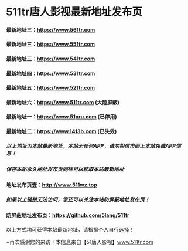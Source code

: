 # 511tr唐人影视最新地址发布页
#### 最新地址三：https://www.561tr.com
#### 最新地址三：https://www.551tr.com
#### 最新地址三：https://www.541tr.com
#### 最新地址四：https://www.531tr.com
#### 最新地址五：https://www.521tr.com
#### 最新地址六：https://www.511tr.com (大陸屏蔽)
#### 最新地址一：https://www.51pru.com (已停用)
#### 最新地址二：https://www.1413b.com (已失效)
##### 以上地址为本站最新地址，本站无任何APP，请勿相信市面上本站免费APP信息！
##### 保存本站永久地址发布页同样可以获取本站最新地址
#### 地址发布页壹：http://www.511wz.top

##### 如果以上链接无法访问，您还可以关注本站防屏蔽地址发布页！
#### 防屏蔽地址发布页：https://github.com/5lang/511tr

以上方式均可获得本站最新地址，请根据个人自行选择！

+再次感谢您的来访！本信息来自【51唐人影视】www.511tr.com
